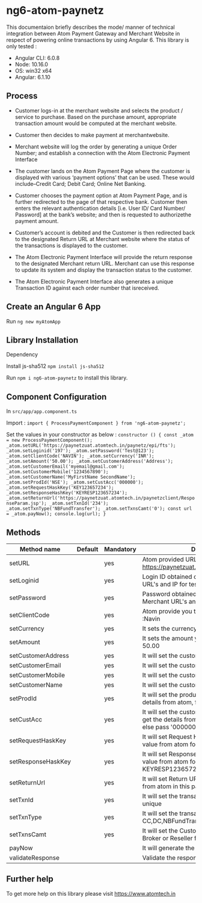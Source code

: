# ng6-atom-paynetz

This documentaion briefly describes the mode/ manner of technical integration between Atom Payment
Gateway and Merchant Website in respect of powering online transactions by using Angular 6. This library is only tested :

* Angular CLI: 6.0.8
* Node: 10.16.0
* OS: win32 x64
* Angular: 6.1.10

## Process

* Customer logs-in at the merchant website and selects the product / service to purchase.
Based on the purchase amount, appropriate transaction amount would be computed at the
merchant website.

* Customer then decides to make payment at merchantwebsite.

* Merchant website will log the order by generating a unique Order Number; and establish a
connection with the Atom Electronic Payment Interface

* The customer lands on the Atom Payment Page where the customer is displayed with
various ‘payment options’ that can be used. These would include–Credit Card; Debit Card;
Online Net Banking.

* Customer chooses the payment option at Atom Payment Page, and is further redirected to
the page of that respective bank. Customer then enters the relevant authentication details
[i.e. User ID/ Card Number/ Password] at the bank’s website; and then is requested to
authorizethe payment amount.

* Customer’s account is debited and the Customer is then redirected back to the designated
Return URL at Merchant website where the status of the transactions is displayed to the
customer.

* The Atom Electronic Payment Interface will provide the return response to the designated
Merchant return URL. Merchant can use this response to update its system and display the
transaction status to the customer.

* The Atom Electronic Payment Interface also generates a unique Transaction ID against each
order number that isreceived.


## Create an Angular 6 App

Run `ng new myAtomApp`

## Library Installation
Dependency 

Install js-sha512 `npm install js-sha512`

Run `npm i ng6-atom-paynetz` to install this library.

## Component Configuration 

In  `src/app/app.component.ts` 

Import :
`import { ProcessPaymentComponent } from 'ng6-atom-paynetz';`

Set the values in your constructor as below :
`constructor () {
    const _atom = new ProcessPaymentComponent();
    _atom.setURL('https://paynetzuat.atomtech.in/paynetz/epi/fts');
    _atom.setLoginid('197');
    _atom.setPassword('Test@123');
    _atom.setClientCode('NAVIN');
    _atom.setCurrency('INR');
    _atom.setAmount('50.00');
    _atom.setCustomerAddress('Address');
    _atom.setCustomerEmail('myemail@gmail.com');
    _atom.setCustomerMobile('1234567890');
    _atom.setCustomerName('MyFirstName SecondName');
    _atom.setProdId('NSE');
    _atom.setCustAcc('000000');
    _atom.setRequestHaskKey('KEY123657234');
    _atom.setResponseHashKey('KEYRESP123657234');
    _atom.setReturnUrl('https://paynetzuat.atomtech.in/paynetzclient/ResponseParam.jsp');
    _atom.setTxnId('234');
    _atom.setTxnType('NBFundTransfer');
    _atom.setTxnsCamt('0');
    const url = _atom.payNow();
    console.log(url);
  }`


## Methods

Method name  |  Default | Mandatory | Description
------------- | ------------- | --------------------| -----------------|
setURL  |  |  yes | Atom provided URL or IP for test : https://paynetzuat.atomtech.in/paynetz/epi/fts
setLoginid  |  |  yes | Login ID obtained on registration of Merchant URL's and IP for test : 197
setPassword  |  |  yes | Password obtained on registration of Merchant URL's and IP for test : Test@123
setClientCode  |  |  yes | Atom provide you the client code, for test :Navin
setCurrency  |  |  yes | It sets the currency, always INR
setAmount  |  |  yes | It sets the amount you want to pay, for test 50.00
setCustomerAddress  |  |  yes | It will set the customers address
setCustomerEmail  |  |  yes | It will set the customers email
setCustomerMobile  |  |  yes | It will set the customers mobile
setCustomerName  |  |  yes | It will set the customers name
setProdId  |  |  yes | It will set the product id and you will get the details from atom, for test use NSE
setCustAcc  |  |  yes | It will set the customer account and you will get the details from atom if you are a reseller else pass '000000', for test use '000000'
setRequestHaskKey |  | yes | It will set Request Hash Key, you will get this value from atom for test use KEY123657234
setResponseHaskKey |  | yes | It will set Response Hash Key, you will get this value from atom for test use KEYRESP123657234
setReturnUrl |  | yes | It will set Return URl, you will the response from atom in this page
setTxnId |  | yes | It will set the transaction id and it should be unique
setTxnType |  | yes | It will set the transaction type e.g. CC,DC,NBFundTransfer
setTxnsCamt |  | yes | It will set the Customer Account No. if you are Broker or Reseller for test use "0"
payNow |  |  | It will generate the url for payment
validateResponse |  |  | Validate the response using signature



## Further help

To get more help on this library please visit https://www.atomtech.in
